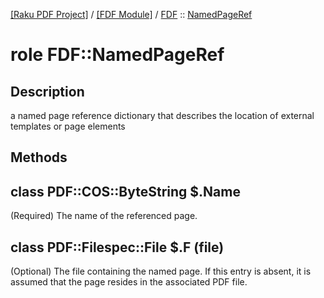 [[Raku PDF Project]](https://pdf-raku.github.io)
 / [[FDF Module]](https://pdf-raku.github.io/FDF-raku)
 / [FDF](https://pdf-raku.github.io/FDF-raku/FDF)
 :: [NamedPageRef](https://pdf-raku.github.io/FDF-raku/FDF/NamedPageRef)

role FDF::NamedPageRef
======================

Description
-----------

a named page reference dictionary that describes the location of external templates or page elements

Methods
-------

class PDF::COS::ByteString $.Name
---------------------------------

(Required) The name of the referenced page.

class PDF::Filespec::File $.F (file)
------------------------------------

(Optional) The file containing the named page. If this entry is absent, it is assumed that the page resides in the associated PDF file.

